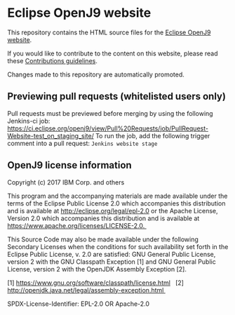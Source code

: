 # Eclipse OpenJ9 website


This repository contains the HTML source files for the [Eclipse OpenJ9 website](http://www.eclipse.org/openj9).

If you would like to contribute to the content on this website, please read
these [Contributions guidelines](https://github.com/eclipse/openj9/blob/master/CONTRIBUTING.md).

Changes made to this repository are automatically promoted.

## Previewing pull requests (whitelisted users only)

Pull requests must be previewed before merging by using the following Jenkins-ci job: https://ci.eclipse.org/openj9/view/Pull%20Requests/job/PullRequest-Website-test_on_staging_site/
To run the job, add the following trigger comment into a pull request: `Jenkins website stage`


## OpenJ9 license information

Copyright (c) 2017 IBM Corp. and others

This program and the accompanying materials are made available under
 the terms of the Eclipse Public License 2.0 which accompanies this
 distribution and is available at http://eclipse.org/legal/epl-2.0
 or the Apache License, Version 2.0 which accompanies this distribution and 
 is available at https://www.apache.org/licenses/LICENSE-2.0. 

This Source Code may also be made available under the following 
Secondary Licenses when the conditions for such availability set 
forth in the Eclipse Public License, v. 2.0 are satisfied: GNU 
General Public License, version 2 with the GNU Classpath 
Exception [1] and GNU General Public License, version 2 
with the OpenJDK Assembly Exception [2]. 

[1] https://www.gnu.org/software/classpath/license.html  
[2] http://openjdk.java.net/legal/assembly-exception.html 

SPDX-License-Identifier: EPL-2.0 OR Apache-2.0

<!--
Copyright (c) 2017, 2017 IBM Corp. and others

This program and the accompanying materials are made available under
the terms of the Eclipse Public License 2.0 which accompanies this
distribution and is available at https://www.eclipse.org/legal/epl-2.0/
or the Apache License, Version 2.0 which accompanies this distribution and
is available at https://www.apache.org/licenses/LICENSE-2.0.

This Source Code may also be made available under the following
Secondary Licenses when the conditions for such availability set
forth in the Eclipse Public License, v. 2.0 are satisfied: GNU
General Public License, version 2 with the GNU Classpath
Exception [1] and GNU General Public License, version 2 with the
OpenJDK Assembly Exception [2].

[1] https://www.gnu.org/software/classpath/license.html
[2] http://openjdk.java.net/legal/assembly-exception.html

SPDX-License-Identifier: EPL-2.0 OR Apache-2.0